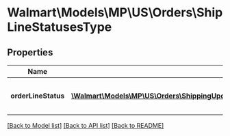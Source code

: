# Walmart\Models\MP\US\Orders\ShipLineStatusesType

## Properties

Name | Type | Description | Notes
------------ | ------------- | ------------- | -------------
**orderLineStatus** | [**\Walmart\Models\MP\US\Orders\ShippingUpdatesRequestOrderShipmentOrderLinesOrderLineInnerOrderLineStatusesOrderLineStatusInner[]**](ShippingUpdatesRequestOrderShipmentOrderLinesOrderLineInnerOrderLineStatusesOrderLineStatusInner.md) | Details about the Order Line status |


[[Back to Model list]](./) [[Back to API list]](../../../../../README.md#supported-apis) [[Back to README]](../../../../../README.md)
